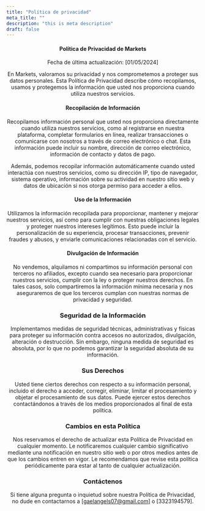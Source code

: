 ```yaml
---
title: "Política de privacidad"
meta_title: ""
description: "this is meta description"
draft: false
---
```

<div align="center">

#### Política de Privacidad de Markets

Fecha de última actualización: [01/05/2024]

En Markets, valoramos su privacidad y nos comprometemos a proteger sus datos personales. Esta Política de Privacidad describe cómo recopilamos, usamos y protegemos la información que usted nos proporciona cuando utiliza nuestros servicios.

#### Recopilación de Información

Recopilamos información personal que usted nos proporciona directamente cuando utiliza nuestros servicios, como al registrarse en nuestra plataforma, completar formularios en línea, realizar transacciones o comunicarse con nosotros a través de correo electrónico o chat. Esta información puede incluir su nombre, dirección de correo electrónico, información de contacto y datos de pago.

Además, podemos recopilar información automáticamente cuando usted interactúa con nuestros servicios, como su dirección IP, tipo de navegador, sistema operativo, información sobre su actividad en nuestro sitio web y datos de ubicación si nos otorga permiso para acceder a ellos.

#### Uso de la Información

Utilizamos la información recopilada para proporcionar, mantener y mejorar nuestros servicios, así como para cumplir con nuestras obligaciones legales y proteger nuestros intereses legítimos. Esto puede incluir la personalización de su experiencia, procesar transacciones, prevenir fraudes y abusos, y enviarle comunicaciones relacionadas con el servicio.


#### Divulgación de Información

No vendemos, alquilamos ni compartimos su información personal con terceros no afiliados, excepto cuando sea necesario para proporcionar nuestros servicios, cumplir con la ley o proteger nuestros derechos. En tales casos, solo compartiremos la información mínima necesaria y nos aseguraremos de que los terceros cumplan con nuestras normas de privacidad y seguridad.

### Seguridad de la Información

Implementamos medidas de seguridad técnicas, administrativas y físicas para proteger su información contra accesos no autorizados, divulgación, alteración o destrucción. Sin embargo, ninguna medida de seguridad es absoluta, por lo que no podemos garantizar la seguridad absoluta de su información.

### Sus Derechos

Usted tiene ciertos derechos con respecto a su información personal, incluido el derecho a acceder, corregir, eliminar, limitar el procesamiento y objetar el procesamiento de sus datos. Puede ejercer estos derechos contactándonos a través de los medios proporcionados al final de esta política.

### Cambios en esta Política

Nos reservamos el derecho de actualizar esta Política de Privacidad en cualquier momento. Le notificaremos cualquier cambio significativo mediante una notificación en nuestro sitio web o por otros medios antes de que los cambios entren en vigor. Le recomendamos que revise esta política periódicamente para estar al tanto de cualquier actualización.

### Contáctenos

Si tiene alguna pregunta o inquietud sobre nuestra Política de Privacidad, no dude en contactarnos a [gaelangels07@gmail.com] o [3323194579].

</div>